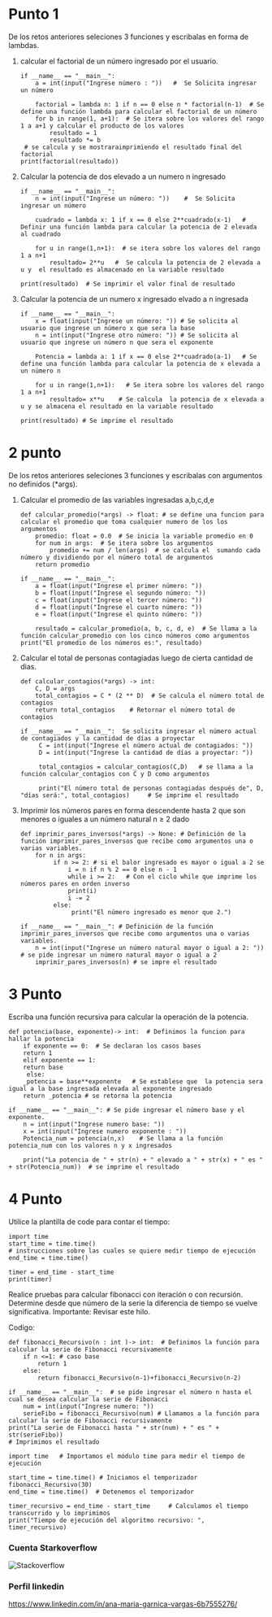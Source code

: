 
# Punto 1

De los retos anteriores seleciones 3 funciones y escribalas en forma de lambdas.

1. calcular el factorial de un número ingresado por el usuario.

       if __name__ == "__main__":
           a = int(input("Ingrese número : "))   #  Se Solicita ingresar un número 
  
           factorial = lambda n: 1 if n == 0 else n * factorial(n-1)  # Se define una función lambda para calcular el factorial de un número
           for b in range(1, a+1):  # Se itera sobre los valores del rango 1 a a+1 y calcular el producto de los valores
               resultado = 1 
               resultado *= b
        # se calcula y se mostraraimprimiendo el resultado final del factorial 
       print(factorial(resultado))
       
       
2.  Calcular la potencia de dos elevado a un numero n ingresado 

        if __name__ == "__main__":
            n = int(input("Ingrese un número: "))    #  Se Solicita ingresar un número 
  
            cuadrado = lambda x: 1 if x == 0 else 2**cuadrado(x-1)   # Definir una función lambda para calcular la potencia de 2 elevada al cuadrado
  
            for u in range(1,n+1):  # se itera sobre los valores del rango 1 a n+1
                resultado= 2**u   #  Se calcula la potencia de 2 elevada a u y  el resultado es almacenado en la variable resultado
                
        print(resultado)  # Se imprimir el valor final de resultado
        
        
3. Calcular la potencia de un numero x ingresado elvado a n ingresada 

       if __name__ == "__main__":
           x = float(input("Ingrese un número: ")) # Se solicita al usuario que ingrese un número x que sera la base
           n = int(input("Ingrese otro número: ")) # Se solicita al usuario que ingrese un número n que sera el exponente
  
           Potencia = lambda a: 1 if x == 0 else 2**cuadrado(a-1)   # Se define una función lambda para calcular la potencia de x elevada a un número n
  
           for u in range(1,n+1):   # Se itera sobre los valores del rango 1 a n+1
               resultado= x**u    # Se calcula  la potencia de x elevada a u y se almacena el resultado en la variable resultado

       print(resultado) # Se imprime el resultado 


#  2 punto 
De los retos anteriores seleciones 3 funciones y escribalas con argumentos no definidos (*args).

1. Calcular el promedio de las variables ingresadas a,b,c,d,e 


       def calcular_promedio(*args) -> float: # se define una funcion para calcular el promedio que toma cualquier numero de los los argumentos
           promedio: float = 0.0  # Se inicia la variable promedio en 0
           for num in args:  # Se itera sobre los argumentos 
               promedio += num / len(args)  # se calcula el  sumando cada número y dividiendo por el número total de argumentos
           return promedio

       if __name__ == "__main__":
           a = float(input("Ingrese el primer número: "))
           b = float(input("Ingrese el segundo número: "))
           c = float(input("Ingrese el tercer número: "))
           d = float(input("Ingrese el cuarto número: "))
           e = float(input("Ingrese el quinto número: "))
    
           resultado = calcular_promedio(a, b, c, d, e)  # Se llama a la función calcular_promedio con los cinco números como argumentos
       print("El promedio de los números es:", resultado)
       
       
  2. Calcular el total de personas contagiadas luego de cierta cantidad de dias.


         def calcular_contagios(*args) -> int:
             C, D = args
             total_contagios = C * (2 ** D)  # Se calcula el número total de contagios 
             return total_contagios    # Retornar el número total de contagios

         if __name__ == "__main__":  Se solicita ingresar el número actual de contagiados y la cantidad de días a proyectar
              C = int(input("Ingrese el número actual de contagiados: "))
              D = int(input("Ingrese la cantidad de días a proyectar: "))

              total_contagios = calcular_contagios(C,D)   # se llama a la función calcular_contagios con C y D como argumentos

              print("El número total de personas contagiadas después de", D, "días será:", total_contagios)     # Se imprime el resultado
              
            
   
3. Imprimir los números pares en forma descendente hasta 2 que son menores o iguales a un número natural n ≥ 2 dado
                
       def imprimir_pares_inversos(*args) -> None: # Definición de la función imprimir_pares_inversos que recibe como argumentos una o varias variables.
           for n in args:
                if n >= 2: # si el balor ingresado es mayor o igual a 2 se
                    i = n if n % 2 == 0 else n - 1
                    while i >= 2:   # Con el ciclo while que imprime los números pares en orden inverso
                    print(i)
                    i -= 2
                else:
                     print("El número ingresado es menor que 2.")

       if __name__ == "__main__": # Definición de la función imprimir_pares_inversos que recibe como argumentos una o varias variables.
           n = int(input("Ingrese un número natural mayor o igual a 2: ")) # se pide ingresar un número natural mayor o igual a 2
           imprimir_pares_inversos(n) # se impre el resultado

# 3 Punto 
Escriba una función recursiva para calcular la operación de la potencia.


    
    def potencia(base, exponente)-> int:  # Definimos la funcion para hallar la potencia 
        if exponente == 0:  # Se declaran los casos bases  
        return 1
        elif exponente == 1:
        return base
         else:
        _potencia = base**exponente   # Se establese que  la potencia sera igual a la base ingresada elevada al exponente ingresado
        return _potencia # se retorna la potencia
        
    if __name__ == "__main__": # Se pide ingresar el número base y el exponente.
        n = int(input("Ingrese numero base: "))
        x = int(input("Ingrese numero exponente : "))
        Potencia_num = potencia(n,x)    # Se llama a la función potencia_num con los valores n y x ingresados
  
        print("La potencia de " + str(n) + " elevado a " + str(x) + " es " + str(Potencia_num))  # se imprime el resultado 

# 4 Punto 

Utilice la  plantilla de code para contar el tiempo:
         
    import time
    start_time = time.time()
    # instrucciones sobre las cuales se quiere medir tiempo de ejecución
    end_time = time.time()

    timer = end_time - start_time
    print(timer)
    
Realice pruebas para calcular fibonacci con iteración o con recursión. Determine desde que número de la serie la diferencia de tiempo se vuelve significativa. Importante: Revisar este hilo.

Codigo: 

    def fibonacci_Recursivo(n : int )-> int:  # Definimos la función para calcular la serie de Fibonacci recursivamente
        if n <=1: # caso base
            return 1
        else: 
            return fibonacci_Recursivo(n-1)+fibonacci_Recursivo(n-2)   

    if __name__ == "__main__":  # se pide ingresar el número n hasta el cual se desea calcular la serie de Fibonacci
        num = int(input("Ingrese numero: "))
        serieFibo = fibonacci_Recursivo(num) # Llamamos a la función para calcular la serie de Fibonacci recursivamente
    print("La serie de Fibonacci hasta " + str(num) + " es " + str(serieFibo))      
    # Imprimimos el resultado
  
    import time   # Importamos el módulo time para medir el tiempo de ejecución

    start_time = time.time() # Iniciamos el temporizador
    fibonacci_Recursivo(30)
    end_time = time.time()  # Detenemos el temporizador

    timer_recursivo = end_time - start_time     # Calculamos el tiempo transcurrido y lo imprimimos
    print("Tiempo de ejecución del algoritmo recursivo: ", timer_recursivo)


### Cuenta Starkoverflow
![Stackoverflow](https://github.com/agarnicav/Reto-9/assets/124607325/b5636837-2327-44e3-845d-b9a657453c3d)

### Perfil linkedin
https://www.linkedin.com/in/ana-maria-garnica-vargas-6b7555276/

